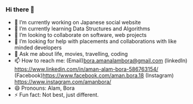 ### Hi there 👋



- 🔭 I’m currently working on Japanese social website
- 🌱 I’m currently learning Data Structures and Algorithms
- 👯 I’m looking to collaborate on software, web projects
- 🤔 I’m looking for help with placements and collaborations with like minded developers
- 💬 Ask me about life, movies, travelling, coding
- 📫 How to reach me: (Email)bora.amanalambora@gmail.com       (linkedIn) https://www.linkedin.com/in/aman-alam-bora-586763154/ 
                            (Facebook)https://www.facebook.com/aman.bora.18   (Instagram) https://www.instagram.com/amanbora/
- 😄 Pronouns: Alam, Bora
- ⚡ Fun fact: Not best, just different. 

